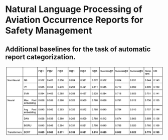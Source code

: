 # Natural Language Processing of Aviation Occurrence Reports for Safety Management


## Additional baselines for the task of automatic report categorization.

![characterbert+st](img/classification_ASRS.png)
